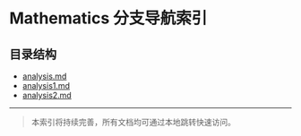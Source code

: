 # Mathematics 分支导航索引

## 目录结构

- [analysis.md](analysis.md)
- [analysis1.md](analysis1.md)
- [analysis2.md](analysis2.md)

---

> 本索引将持续完善，所有文档均可通过本地跳转快速访问。
